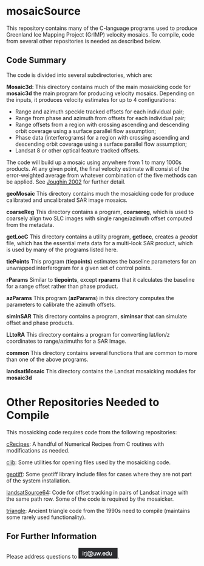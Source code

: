 # mosaicSource

This repository contains many of the C-language programs used to produce Greenland Ice Mapping Project (GrIMP) velocity mosaics. To compile, code from several other repositories is needed as described below.

## Code Summary

The code is divided into several subdirectories, which are:

**Mosaic3d:** This directory contains much of the main mosaicking code for **mosaic3d** the main program for producing velocity mosaics. Depending on the inputs, it produces velocity estimates for up to 4 configurations:
- Range and azimuth speckle tracked offsets for each individual pair;
- Range from phase and azimuth from offsets for each individual pair;
- Range offsets from a region with crossing ascending and descending orbit coverage using a surface parallel flow assumption; 
- Phase data (interferograms) for a region with crossing ascending and descending orbit coverage using a surface parallel flow assumption;
- Landsat 8 or other optical feature tracked offsets.

The code will build up a mosaic using anywhere from 1 to many 1000s products. At any given point, the final velocity estimate will consist of the 
error-weighted average from whatever combination of the five methods can be applied. See [Joughin 2002](https://www.cambridge.org/core/journals/annals-of-glaciology/article/icesheet-velocity-mapping-a-combined-interferometric-and-speckletracking-approach/816A13E46FCFC2570B435E25EACBA367) for further detail.

**geoMosaic** This directory contains much the mosaicking code for produce calibrated and uncalibrated SAR image mosaics.

**coarseReg** This directory contains a program, **coarsereg**, which is used to coarsely align two SLC images with single range/azimuth offset computed from the metadata.

**getLocC** This directory contains a utility program, **getlocc**, creates a *geodat* file, which has the essential meta data for a multi-look SAR product, which is used by many of the programs listed here.

**tiePoints** This program (**tiepoints**) estimates the baseline parameters for an unwrapped interferogram for a given set of control points.

**rParams** Similar to **tiepoints**, except **rparams** that it calculates the baseline for a range offset rather than phase product.

**azParams** This program (**azParams**) in this directory computes the parameters to calibrate the azimuth offsets.

**simInSAR** This directory contains a program, **siminsar** that can simulate offset and phase products. 

**LLtoRA** This directory contains a program for converting lat/lon/z coordinates to range/azimuths for a SAR Image.

**common** This directory contains several functions that are common to more than one of the above programs.

**landsatMosaic** This directory contains the Landsat mosaicking modules for **mosaic3d**

# Other Repositories Needed to Compile

This mosaicking code requires code from the following repositories:

[cRecipes](https://github.com/fastice/cRecipes): A handful of Numerical Recipes from C routines with modifications as needed.

[clib](https://github.com/fastice/clib/tree/master): Some utilities for opening files used by the mosaicking code.

[geotiff](https://github.com/fastice/geotiff): Some geotiff library include files for cases where they are not part of the system installation.

[landsatSource64](https://github.com/fastice/landsatSource64/tree/master): Code for offset tracking in pairs of Landsat image with the same path row. Some of the code is required by the mosaicker.

[triangle](https://github.com/fastice/triangle/blob/master/README.md): Ancient triangle code from the 1990s need to compile (maintains some rarely used functionality).

## For Further Information

Please address questions to ![](https://github.com/fastice/GrIMPTools/blob/main/Email.png).
